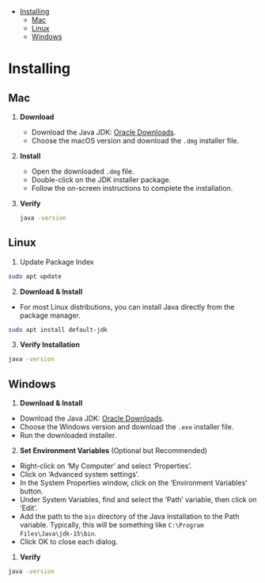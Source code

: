 - [Installing](#installing)
  - [Mac](#mac)
  - [Linux](#linux)
  - [Windows](#windows)


# Installing 
## Mac
1. **Download**

   - Download the Java JDK: [Oracle Downloads](https://www.oracle.com/java/technologies/javase-jdk15-downloads.html).
   - Choose the macOS version and download the `.dmg` installer file.

2. **Install**

   - Open the downloaded `.dmg` file.
   - Double-click on the JDK installer package.
   - Follow the on-screen instructions to complete the installation.

3. **Verify**
    ```bash
    java -version
    ``` 

## Linux
1. Update Package Index
```bash
sudo apt update
```
2. **Download & Install**
- For most Linux distributions, you can install Java directly from the package manager.
```bash
sudo apt install default-jdk
```
3. **Verify Installation**
```bash
java -version
```

## Windows

1. **Download & Install**
- Download the Java JDK: [Oracle Downloads](https://www.oracle.com/java/technologies/javase-jdk15-downloads.html).
- Choose the Windows version and download the `.exe` installer file.
- Run the downloaded installer.

2. **Set Environment Variables** (Optional but Recommended)

- Right-click on ‘My Computer’ and select ‘Properties’.
- Click on ‘Advanced system settings’.
- In the System Properties window, click on the ‘Environment Variables’ button.
- Under System Variables, find and select the ‘Path’ variable, then click on ‘Edit’.
- Add the path to the `bin` directory of the Java installation to the Path variable. Typically, this will be something like `C:\Program Files\Java\jdk-15\bin`.
- Click OK to close each dialog.

1. **Verify** 
```bash
java -version
``` 
